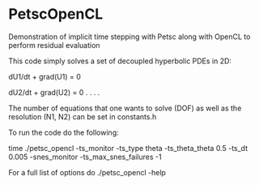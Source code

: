 PetscOpenCL
===========

Demonstration of implicit time stepping with Petsc along with OpenCL to perform residual evaluation

This code simply solves a set of decoupled hyperbolic PDEs in 2D:

dU1/dt + grad(U1) = 0

dU2/dt + grad(U2) = 0
       .
       .
       .
       .

The number of equations that one wants to solve (DOF) as well as the resolution
(N1, N2) can be set in constants.h

To run the code do the following:

time ./petsc_opencl -ts_monitor -ts_type theta -ts_theta_theta 0.5 -ts_dt 0.005 -snes_monitor -ts_max_snes_failures -1

For a full list of options do
./petsc_opencl -help
